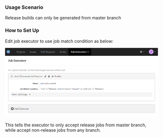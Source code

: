 ### Usage Scenario

Release builds can only be generated from master branch

### How to Set Up

Edit job executor to use job match condition as below:

![Release On Master](../images/release-on-master.png)

This tells the executor to only accept release jobs from master branch, while accept non-release jobs from any branch.